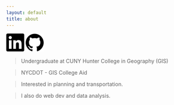 ```yaml
---
layout: default
title: about
---
```


<a class="icon" href="https://www.linkedin.com/in/zhi-keng-he-870072156/"><img src="images/linkedin.svg"></a>
<a class="icon" href="https://github.com/zhik/"><img src="images/github.svg"></a>


> Undergraduate at CUNY Hunter College in Geography (GIS)

> NYCDOT - GIS College Aid

> Interested in planning and transportation. 

> I also do web dev and data analysis.
